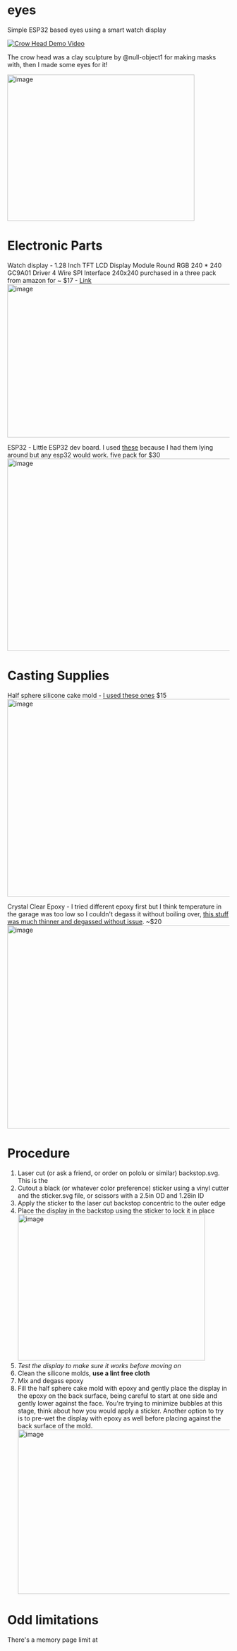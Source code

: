 # eyes
Simple ESP32 based eyes using a smart watch display

[![Crow Head Demo Video](https://img.youtube.com/vi/qhqZ3XsuadY/0.jpg)](https://www.youtube.com/watch?v=qhqZ3XsuadY)

The crow head was a clay sculpture by @null-object1 for making masks with, then I made some eyes for it!

<img width="424" height="331" alt="image" src="https://github.com/user-attachments/assets/5b6f12b1-29a7-4a69-a6ca-5bac75727f06" />

# Electronic Parts
Watch display - 1.28 Inch TFT LCD Display Module Round RGB 240 * 240 GC9A01 Driver 4 Wire SPI Interface 240x240 purchased in a three pack from amazon for ~ $17 - [Link](https://a.co/d/3S3zLky)
<img width="728" height="347" alt="image" src="https://github.com/user-attachments/assets/f1bed522-794f-4b34-b316-dd7e950ff673" />

ESP32  - Little ESP32 dev board. I used [these](https://a.co/d/7bbREvP) because I had them lying around but any esp32 would work. five pack for $30
<img width="717" height="435" alt="image" src="https://github.com/user-attachments/assets/a6cc1ca6-3488-4610-8b19-36ec40d79d19" />

# Casting Supplies
Half sphere silicone cake mold - [I used these ones](https://a.co/d/4Kx03Kw) $15 
<img width="723" height="447" alt="image" src="https://github.com/user-attachments/assets/6a108137-4680-46b2-bac2-436bbe1295bb" />

Crystal Clear Epoxy - I tried different epoxy first but I think temperature in the garage was too low so I couldn't degass it without boiling over, [this stuff was much thinner and degassed without issue](https://a.co/d/6fECwrN). ~$20
<img width="728" height="460" alt="image" src="https://github.com/user-attachments/assets/f7af370a-0254-4958-86b7-223c061dcdc8" />

# Procedure
1. Laser cut (or ask a friend, or order on pololu or similar) backstop.svg. This is the 
2. Cutout a black (or whatever color preference) sticker using a vinyl cutter and the sticker.svg file, or scissors with a 2.5in OD and 1.28in ID
3. Apply the sticker to the laser cut backstop concentric to the outer edge
4. Place the display in the backstop using the sticker to lock it in place
    <img width="424" height="331" alt="image" src="https://github.com/user-attachments/assets/996df43b-81a9-4b76-a352-1dab29510085" />
6. _Test the display to make sure it works before moving on_
7. Clean the silicone molds, **use a lint free cloth**
8. Mix and degass epoxy
9. Fill the half sphere cake mold with epoxy and gently place the display in the epoxy on the back surface, being careful to start at one side and gently lower against the face. You're trying to minimize bubbles at this stage, think about how you would apply a sticker. Another option to try is to pre-wet the display with epoxy as well before placing against the back surface of the mold.
    <img width="747" height="372" alt="image" src="https://github.com/user-attachments/assets/7640b05d-fe77-4e17-a105-37df7b5d5a5b" />

# Odd limitations
There's a memory page limit at

